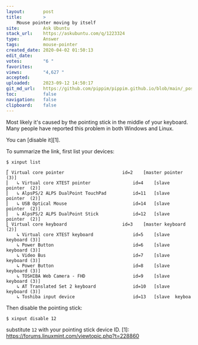 ```yaml
---
layout:       post
title:        >
    Mouse pointer moving by itself
site:         Ask Ubuntu
stack_url:    https://askubuntu.com/q/1223324
type:         Answer
tags:         mouse-pointer
created_date: 2020-04-02 01:50:13
edit_date:    
votes:        "6 "
favorites:    
views:        "4,627 "
accepted:     
uploaded:     2023-09-12 14:50:17
git_md_url:   https://github.com/pippim/pippim.github.io/blob/main/_posts/2020/2020-04-02-Mouse-pointer-moving-by-itself.md
toc:          false
navigation:   false
clipboard:    false
---
```


Most likely it's caused by the pointing stick in the middle of your keyboard. Many people have reported this problem in both Windows and Linux.

You can [disable it][1].

To summarize the link, first list your devices:

``` 
$ xinput list

⎡ Virtual core pointer                    	id=2	[master pointer  (3)]
⎜   ↳ Virtual core XTEST pointer              	id=4	[slave  pointer  (2)]
⎜   ↳ AlpsPS/2 ALPS DualPoint TouchPad        	id=11	[slave  pointer  (2)]
⎜   ↳ USB Optical Mouse                       	id=14	[slave  pointer  (2)]
⎜   ↳ AlpsPS/2 ALPS DualPoint Stick           	id=12	[slave  pointer  (2)]
⎣ Virtual core keyboard                   	id=3	[master keyboard (2)]
    ↳ Virtual core XTEST keyboard             	id=5	[slave  keyboard (3)]
    ↳ Power Button                            	id=6	[slave  keyboard (3)]
    ↳ Video Bus                               	id=7	[slave  keyboard (3)]
    ↳ Power Button                            	id=8	[slave  keyboard (3)]
    ↳ TOSHIBA Web Camera - FHD                	id=9	[slave  keyboard (3)]
    ↳ AT Translated Set 2 keyboard            	id=10	[slave  keyboard (3)]
    ↳ Toshiba input device                    	id=13	[slave  keyboa
```

Then disable the pointing stick:

``` 
$ xinput disable 12
```

substitute `12` with your pointing stick device ID.
  [1]: https://forums.linuxmint.com/viewtopic.php?t=228860
